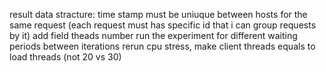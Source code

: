 result data stracture:
time stamp must be uniuque between hosts for the same request (each request must has specific id that i can group requests by it)
add field theads number
run the experiment for different waiting periods between iterations
rerun cpu stress, make client threads equals to load threads (not 20 vs 30)